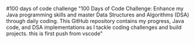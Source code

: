 #100 days of code challenge
"100 Days of Code Challenge: Enhance my Java programming skills and master Data Structures and Algorithms (DSA) through daily coding. 
This GitHub repository contains my progress, Java code, and DSA implementations as I tackle coding challenges and build projects. this is first push from vscode"
